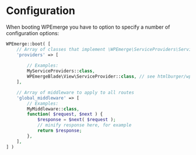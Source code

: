 # Configuration

When booting WPEmerge you have to option to specify a number of configuration options:
```php
WPEmerge::boot( [
    // Array of classes that implement \WPEmerge\ServiceProviders\ServiceProviderInterface
    'providers' => [
        
        // Examples:
        MyServiceProviders::class,
        WPEmergeBlade\View\ServiceProvider::class, // see htmlburger/wpemerge-blade
    ],

    // Array of middleware to apply to all routes    
    'global_middleware' => [
        // Examples:
        MyMiddleware::class,
        function( $request, $next ) {
            $response = $next( $request );
            // minify response here, for example
            return $response;
        },
    ],
] )
```
